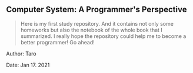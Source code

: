 ## Computer System: A Programmer's Perspective

> Here is my first study repository. And it contains not only some homeworks but also the notebook of the whole book that I summarized. I really hope the repository could help me to become a better programmer! Go ahead!

Author: Taro

Date: Jan 17. 2021
